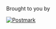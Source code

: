 <p>Brought to you by</p>
<a href="http://postmarkapp.com">
 <img src="http://assets.wildbit.com/postmark/misc/postmark.svg" alt="Postmark">
</a>